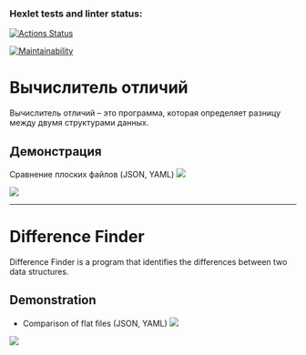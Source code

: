 ### Hexlet tests and linter status:
[![Actions Status](https://github.com/rssolgaleo/python-project-50/actions/workflows/hexlet-check.yml/badge.svg)](https://github.com/rssolgaleo/python-project-50/actions)

[![Maintainability](https://api.codeclimate.com/v1/badges/3de92b6602273504cee1/maintainability)](https://codeclimate.com/github/rssolgaleo/python-project-50/maintainability)

# Вычислитель отличий

Вычислитель отличий – это программа, которая определяет разницу между двумя структурами данных.

## Демонстрация
Сравнение плоских файлов (JSON, YAML)
<a href="https://asciinema.org/a/XW1NuljsLBOzPnhVOYS0fjl1S" target="_blank"><img src="https://asciinema.org/a/XW1NuljsLBOzPnhVOYS0fjl1S.svg" /></a>


<a href="https://asciinema.org/a/a7DFkgWiG9WnbiXdjPDRtQvHQ" target="_blank"><img src="https://asciinema.org/a/a7DFkgWiG9WnbiXdjPDRtQvHQ.svg" /></a>
   
---

# Difference Finder

Difference Finder is a program that identifies the differences between two data structures.

## Demonstration
* Comparison of flat files (JSON, YAML)
<a href="https://asciinema.org/a/XW1NuljsLBOzPnhVOYS0fjl1S" target="_blank"><img src="https://asciinema.org/a/XW1NuljsLBOzPnhVOYS0fjl1S.svg" /></a>


<a href="https://asciinema.org/a/a7DFkgWiG9WnbiXdjPDRtQvHQ" target="_blank"><img src="https://asciinema.org/a/a7DFkgWiG9WnbiXdjPDRtQvHQ.svg" /></a>

